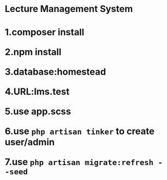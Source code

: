 <h1>Lecture Management System<h1>
<p>1.composer install</p>
<p>2.npm install</p>
<p>3.database:homestead<p>
<p>4.URL:lms.test</p>
<p>5.use app.scss</p>
<p>6.use <code>php artisan tinker</code> to create user/admin</p>
<p>7.use <code>php artisan migrate:refresh --seed<code></p>
